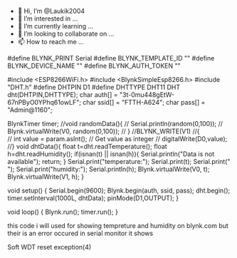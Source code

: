 - 👋 Hi, I’m @Laukik2004
- 👀 I’m interested in ...
- 🌱 I’m currently learning ...
- 💞️ I’m looking to collaborate on ...
- 📫 How to reach me ...

<!---
Laukik2004/Laukik2004 is a ✨ special ✨ repository because its `README.md` (this file) appears on your GitHub profile.
You can click the Preview link to take a look at your changes.
--->
#define BLYNK_PRINT Serial
#define BLYNK_TEMPLATE_ID ""
#define BLYNK_DEVICE_NAME ""
#define BLYNK_AUTH_TOKEN ""


#include <ESP8266WiFi.h>
#include <BlynkSimpleEsp8266.h>
#include "DHT.h"
#define DHTPIN D1
#define DHTTYPE DHT11
DHT dht(DHTPIN,DHTTYPE);
char auth[] = "3t-0mu448gEtW-67nPByO0YPhq61owLF";
char ssid[] = "FTTH-A624";
char pass[] = "Admin@1160";


BlynkTimer timer; 
//void randomData(){
//    Serial.println(random(0,100));
//    Blynk.virtualWrite(V0, random(0,100));
// }
//BLYNK_WRITE(V1)
//{   
//  int value = param.asInt(); // Get value as integer
//  digitalWrite(D0,value);
//}
void dhtData(){
  float t=dht.readTemperature();
  float h=dht.readHumidity();
  if(isnan(t) || isnan(h)){
    Serial.println("Data is not available");
    return;
    }
  Serial.print("temperature:");
  Serial.print(t);
  Serial.print("  ");
  Serial.print("humidity:");
  Serial.println(h);
  Blynk.virtualWrite(V0, t);
  Blynk.virtualWrite(V1, h);
}


void setup()
{
  Serial.begin(9600);
  Blynk.begin(auth, ssid, pass);
  dht.begin();
  timer.setInterval(1000L, dhtData); 
  pinMode(D1,OUTPUT);
}


void loop()
{
  Blynk.run();
  timer.run();
}

this code i will used for showing tempreture and humidity on blynk.com but their is an error occured
in serial monitor it shows 

Soft WDT reset
exception(4)
